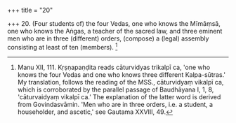 +++
title = "20"

+++
20. (Four students of) the four Vedas, one who knows the Mīmāṃsā, one who knows the Aṅgas, a teacher of the sacred law, and three eminent men who are in three (different) orders, (compose) a (legal) assembly consisting at least of ten (members). [^14] 


[^14]:  Manu XII, 111. Kṛṣṇapaṇḍita reads cāturvidyas trikalpī ca, 'one who knows the four Vedas and one who knows three different Kalpa-sūtras.' My translation, follows the reading of the MSS., cāturvidyaṃ vikalpī ca, which is corroborated by the parallel passage of Baudhāyana I, 1, 8, 'cāturvaidyaṃ vikalpī ca.' The explanation of the latter word is derived from Govindasvāmin. 'Men who are in three orders, i.e. a student, a householder, and ascetic,' see Gautama XXVIII, 49.
